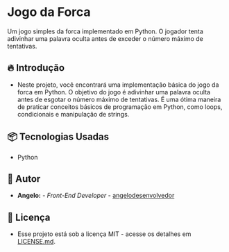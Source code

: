 # Jogo da Forca

Um jogo simples da forca implementado em Python. O jogador tenta adivinhar uma palavra oculta antes de exceder o número máximo de tentativas.

## 🔥 Introdução

* Neste projeto, você encontrará uma implementação básica do jogo da forca em Python. O objetivo do jogo é adivinhar uma palavra oculta antes de esgotar o número máximo de tentativas. É uma ótima maneira de praticar conceitos básicos de programação em Python, como loops, condicionais e manipulação de strings.

## 📦 Tecnologias Usadas

- Python

## 👷 Autor

 * **Angelo:** - *Front-End Developer* - [angelodesenvolvedor](https://github.com/angelodesenvolvedor)
   
## 📄 Licença

* Esse projeto está sob a licença MIT - acesse os detalhes em [LICENSE.md](LICENSE.md).
